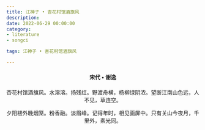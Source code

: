 ```yaml
---
title: 江神子 • 杏花村馆酒旗风
description:
date: 2022-06-29 00:00:00
category:
- literature
- songci

tags: 江神子 • 杏花村馆酒旗风

---
```


<div id="poem-author">
    宋代 • 谢逸
</div>
<div id="poem-body">
<p class="poem-paragraph">杏花村馆酒旗风。水溶溶。扬残红。野渡舟横，杨柳绿阴浓。望断江南山色远，人不见，草连空。</p>
<p class="poem-paragraph">夕阳楼外晚烟笼。粉香融。淡眉峰。记得年时，相见画屏中。只有关山今夜月，千里外，素光同。</p>

</div>

<style>

#poem-author {
    width: 100%;
    text-align: center;
    margin: 20px 0;
    font-weight: bold;
}
#poem-body {
    width: 100%;
    text-align: center;
}
.poem-paragraph {
    font-family: "仿宋"
}

</style>